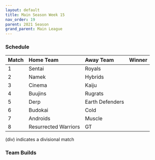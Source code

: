 ```yaml
---
layout: default
title: Main Season Week 15
nav_order: 19
parent: 2021 Season
grand_parent: Main League
---
```

### Schedule

|Match          |  Home Team            | Away Team        | Winner          |
| :-------------| :---------------------| :----------------| :---------------|
| 1             | Sentai                | Royals           |            |
| 2             | Namek                 | Hybrids          |          |
| 3             | Cinema                | Kaiju            |            |
| 4             | Buujins               | Rugrats          |          |
| 5             | Derp                  | Earth Defenders  |         |
| 6             | Budokai               | Cold             |          |
| 7             | Androids              | Muscle           |               | 
| 8             | Resurrected Warriors  | GT               |          |

(div) indicates a divisional match

### Team Builds 